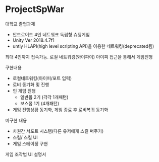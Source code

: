 # ProjectSpWar
 대학교 졸업과제
 - 안드로이드 4인 네트워크 독립형 슈팅게임
 - Unity Ver 2018.4.7f1
 - untiy HLAPI(high level scripting API)을 이용한 네트워킹(deprecated됨)
 
 최대 4인까지 접속가능.
 로컬 네트워킹(와이파이) 아이피 접근을 통해서 게임진행
 
 구현내용
 - 로컬네트워킹(아이피/포트 입력)
 - 로비 동기화 및 진행
 - 인 게임 진행
   - 일반몹 2기 (각각 1개패턴)
   - 보스몹 1기 (4개패턴)
 - 게임 진행상황 동기화, 게임 종료 후 로비복귀 동기화
 
 미구현 내용
  - 차원간 서포트 시스템(다른 유저에게 스킬 써주기)
  - 스킬/ 스킬 UI
  - 게임 스테이징 구현
  
 게임 조작법 UI 설명서 
